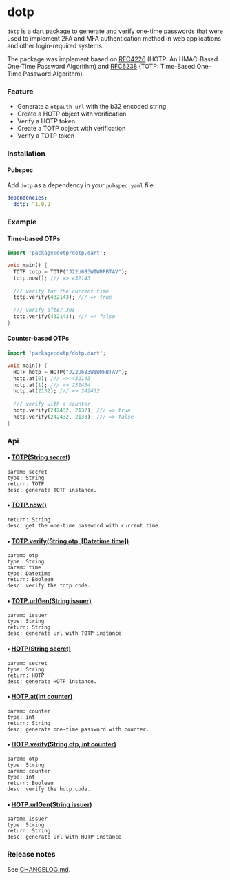 # dotp

`dotp` is a dart package to generate and verify one-time passwords that were used to implement 2FA and MFA authentication method in web applications and other login-required systems.

The package was implement based on [RFC4226](https://tools.ietf.org/html/rfc4226) (HOTP: An HMAC-Based One-Time Password Algorithm) and [RFC6238](https://tools.ietf.org/html/rfc6238) (TOTP: Time-Based One-Time Password Algorithm).

### Feature

* Generate a `otpauth url` with the b32 encoded string
* Create a HOTP object with verification
* Verify a HOTP token
* Create a TOTP object with verification
* Verify a TOTP token

### Installation

#### Pubspec

Add `dotp` as a dependency in your `pubspec.yaml` file.

```yaml
dependencies:
  dotp: ^1.0.2
```

### Example

#### Time-based OTPs

```dart
import 'package:dotp/dotp.dart';

void main() {
  TOTP totp = TOTP("J22U6B3WIWRRBTAV");
  totp.now(); /// => 432143
  
  /// verify for the current time
  totp.verify(432143); /// => true
  
  /// verify after 30s
  totp.verify(432143); /// => false
}
```

#### Counter-based OTPs

```dart
import 'package:dotp/dotp.dart';

void main() {
  HOTP hotp = HOTP("J22U6B3WIWRRBTAV");
  hotp.at(0); /// => 432143
  hotp.at(1); /// => 231434
  hotp.at(2132); /// => 242432
  
  /// verify with a counter
  hotp.verify(242432, 2132); /// => true
  hotp.verify(242432, 2133); /// => false
}
```

### Api

#### • [TOTP(String secret)](https://github.com/LanceGin/dotp/blob/master/lib/src/totp.dart#L23)

	param: secret
	type: String
	return: TOTP
	desc: generate TOTP instance.

#### • [TOTP.now()](https://github.com/LanceGin/dotp/blob/master/lib/src/totp.dart#L36)

	return: String
	desc: get the one-time password with current time.

#### • [TOTP.verify(String otp, [Datetime time])](https://github.com/LanceGin/dotp/blob/master/lib/src/totp.dart#L64)
	
	param: otp
	type: String
	param: time
	type: Datetime
	return: Boolean
	desc: verify the totp code.

#### • [TOTP.urlGen(String issuer)](https://github.com/LanceGin/dotp/blob/master/lib/src/totp.dart#L85)

	param: issuer
	type: String
	return: String
	desc: generate url with TOTP instance

#### • [HOTP(String secret)](https://github.com/LanceGin/dotp/blob/master/lib/src/hotp.dart#L10)

	param: secret
	type: String
	return: HOTP
	desc: generate HOTP instance.

#### • [HOTP.at(int counter)](https://github.com/LanceGin/dotp/blob/master/lib/src/hotp.dart#L25)

	param: counter
	type: int
	return: String
	desc: generate one-time password with counter.

#### • [HOTP.verify(String otp, int counter)](https://github.com/LanceGin/dotp/blob/master/lib/src/hotp.dart#L50)

	param: otp
	type: String
	param: counter
	type: int
	return: Boolean
	desc: verify the hotp code.

#### • [HOTP.urlGen(String issuer)](https://github.com/LanceGin/dotp/blob/master/lib/src/hotp.dart#L69)

	param: issuer
	type: String
	return: String
	desc: generate url with HOTP instance

### Release notes

See [CHANGELOG.md](./CHANGELOG.md).



